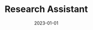 ---
title: "Research Assistant"
excerpt: "Led and organized parts of international collaboration projects, managing cross-functional teams from China, Malaysia, and Indonesia, ensuring alignment with project objectives for the sustainable development of biomass waste resources in Southeast Asia."
collection: portfolio
date: 2023-01-01
venue: "Institute of Urban Environment, Chinese Academy of Sciences"
location: "Xiamen, China"
type: "Experience"
---
